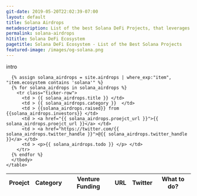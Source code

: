 ```yaml
---
git-date: 2019-05-20T22:02:39-07:00
layout: default
title: Solana Airdrops
metadescription: List of the best Solana DeFi Projects, that leverages decentralized networks to transform old financial products into trustless and transparent protocols.
permalink: solana-airdrops
h1title: Solana DeFi Ecosystem
pagetitle: Solana DeFi Ecosystem - List of the Best Solana Projects
featured-image: /images/og-solana.png
---
```


<section class="section-tickers">
  <p>intro</p>
  <div class="container-tickers">
    <table class="table-tickers">
      <thead>
        <tr>
          <th>Proejct</th>
          <th>Category</th>
          <th>Venture Funding</th>
          <th>URL</th>
          <th>Twitter</th>
          <th>What to do?</th>
        </tr>
      </thead>
      <tbody>

      {% assign solana_airdrops = site.airdrops | where_exp:"item", "item.ecosystem contains 'solana'" %}
      {% for solana_airdrops in solana_airdrops %}
        <tr class="ticker-row">
          <td > {{ solana_airdrops.title }} </td>
          <td > {{ solana_airdrops.category }}  </td>
          <td > {{solana_airdrops.raised}} from {{solana_airdrops.investors}} </td>
          <td > <a href="{{ solana_airdrops.proejct_url }}">{{ solana_airdrops.proejct_url }}</a> </td>
          <td > <a href="https://twitter.com/{{ solana_airdrops.twitter_handle }}">@{{ solana_airdrops.twitter_handle }}</a> </td>
          <td > <p>{{ solana_airdrops.todo }} </p> </td>
        </tr>
      {% endfor %}
      </tbody>
    </table>

  </div>
</section>
